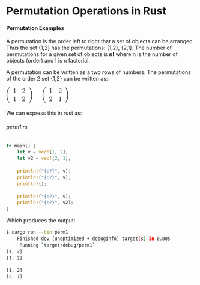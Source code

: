 # Permutation Operations in Rust

#### Permutation Examples

A permutation is the order left to right that a set of objects can be arranged. Thus the set {1,2} has the permutations:   {1,2},  {2,1}. The number of permutations for a given set of objects is **n!** where n is the number of objects (order) and ! is n factorial.

A permutation can be written as a two rows of numbers. The permutations of the order 2 set \{1,2\} can be written as:

![](CodeCogsEqn.gif)

We can express this in rust as:

######     perm1.rs

```rust
fn main() {
    let v = vec![1, 2];
    let v2 = vec![2, 1];

    println!("{:?}", v);
    println!("{:?}", v);
    println!();

    println!("{:?}", v);
    println!("{:?}", v2);
}

```

Which produces the output:

```bash
$ cargo run --bin perm1
    Finished dev [unoptimized + debuginfo] target(s) in 0.00s
     Running `target/debug/perm1`
[1, 2]
[1, 2]

[1, 2]
[2, 1]
```



